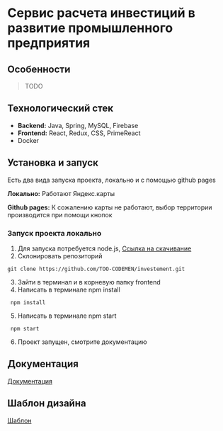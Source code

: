 # Сервис расчета инвестиций в развитие промышленного предприятия

## Особенности
> TODO

## Технологический стек
- __Backend:__ Java, Spring, MySQL, Firebase
- __Frontend:__ React, Redux, CSS, PrimeReact
- Docker

## Установка и запуск
Есть два вида запуска проекта, локально и с помощью github pages

__Локально:__ Работают Яндекс.карты

__Github pages:__ К сожалению карты не работают, выбор территории производится при помощи кнопок

### Запуск проекта локально
1. Для запуска потребуется node.js, [Ссылка на скачивание](https://nodejs.org/en)
2. Склонировать репозиторий
```shell 
git clone https://github.com/TOO-CODEMEN/investement.git
```
3. Зайти в терминал и в корневую папку frontend
4. Написать в терминале npm install
```shell
 npm install
```
5. Написать в терминале npm start
```shell
 npm start
```
6. Проект запущен, смотрите документацию


## Документация
[Документация](https://docs.google.com/document/d/10NFql4wH9PuOzCtY9XhHna48Zdc2Zp4Shg2f0xhlAQ0/edit?usp=sharing)

## Шаблон дизайна
[Шаблон](https://www.figma.com/file/mgzhYSmj9zDeGtaROJyXmd/Untitled?type=design&node-id=5-827&t=6C8COgjAAbfJvOB2-0)
